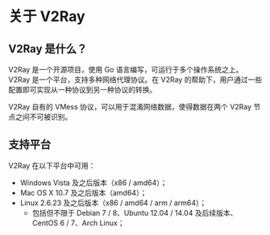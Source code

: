 # 关于 V2Ray

## V2Ray 是什么？
V2Ray 是一个开源项目，使用 Go 语言编写，可运行于多个操作系统之上。V2Ray 是一个平台，支持多种网络代理协议。在 V2Ray 的帮助下，用户通过一些配置即可实现从一种协议到另一种协议的转换。

V2Ray 自有的 VMess 协议，可以用于混淆网络数据，使得数据在两个 V2Ray 节点之间不可被识别。

## 支持平台
V2Ray 在以下平台中可用：
* Windows Vista 及之后版本（x86 / amd64）；
* Mac OS X 10.7 及之后版本（amd64）；
* Linux 2.6.23 及之后版本（x86 / amd64 / arm / arm64）；
  * 包括但不限于 Debian 7 / 8、Ubuntu 12.04 / 14.04 及后续版本、CentOS 6 / 7、Arch Linux；

